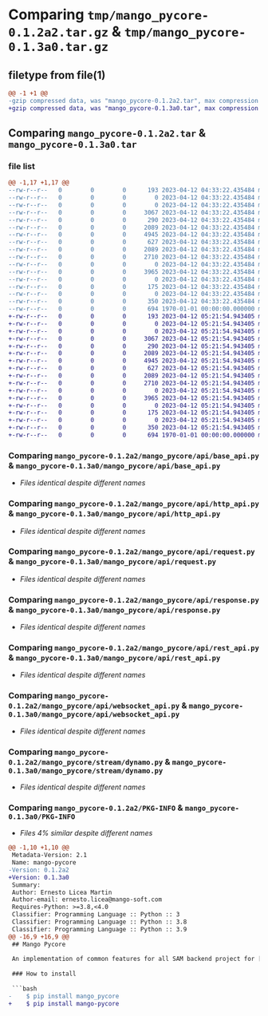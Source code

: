 # Comparing `tmp/mango_pycore-0.1.2a2.tar.gz` & `tmp/mango_pycore-0.1.3a0.tar.gz`

## filetype from file(1)

```diff
@@ -1 +1 @@
-gzip compressed data, was "mango_pycore-0.1.2a2.tar", max compression
+gzip compressed data, was "mango_pycore-0.1.3a0.tar", max compression
```

## Comparing `mango_pycore-0.1.2a2.tar` & `mango_pycore-0.1.3a0.tar`

### file list

```diff
@@ -1,17 +1,17 @@
--rw-r--r--   0        0        0      193 2023-04-12 04:33:22.435484 mango_pycore-0.1.2a2/README.md
--rw-r--r--   0        0        0        0 2023-04-12 04:33:22.435484 mango_pycore-0.1.2a2/mango_pycore/__init__.py
--rw-r--r--   0        0        0        0 2023-04-12 04:33:22.435484 mango_pycore-0.1.2a2/mango_pycore/api/__init__.py
--rw-r--r--   0        0        0     3067 2023-04-12 04:33:22.435484 mango_pycore-0.1.2a2/mango_pycore/api/base_api.py
--rw-r--r--   0        0        0      290 2023-04-12 04:33:22.435484 mango_pycore-0.1.2a2/mango_pycore/api/exceptions.py
--rw-r--r--   0        0        0     2089 2023-04-12 04:33:22.435484 mango_pycore-0.1.2a2/mango_pycore/api/http_api.py
--rw-r--r--   0        0        0     4945 2023-04-12 04:33:22.435484 mango_pycore-0.1.2a2/mango_pycore/api/request.py
--rw-r--r--   0        0        0      627 2023-04-12 04:33:22.435484 mango_pycore-0.1.2a2/mango_pycore/api/response.py
--rw-r--r--   0        0        0     2089 2023-04-12 04:33:22.435484 mango_pycore-0.1.2a2/mango_pycore/api/rest_api.py
--rw-r--r--   0        0        0     2710 2023-04-12 04:33:22.435484 mango_pycore-0.1.2a2/mango_pycore/api/websocket_api.py
--rw-r--r--   0        0        0        0 2023-04-12 04:33:22.435484 mango_pycore-0.1.2a2/mango_pycore/stream/__init__.py
--rw-r--r--   0        0        0     3965 2023-04-12 04:33:22.435484 mango_pycore-0.1.2a2/mango_pycore/stream/dynamo.py
--rw-r--r--   0        0        0        0 2023-04-12 04:33:22.435484 mango_pycore-0.1.2a2/mango_pycore/tools/__init__.py
--rw-r--r--   0        0        0      175 2023-04-12 04:33:22.435484 mango_pycore-0.1.2a2/mango_pycore/tools/utils.py
--rw-r--r--   0        0        0        0 2023-04-12 04:33:22.435484 mango_pycore-0.1.2a2/mango_pycore/websocket/__init__.py
--rw-r--r--   0        0        0      350 2023-04-12 04:33:22.435484 mango_pycore-0.1.2a2/pyproject.toml
--rw-r--r--   0        0        0      694 1970-01-01 00:00:00.000000 mango_pycore-0.1.2a2/PKG-INFO
+-rw-r--r--   0        0        0      193 2023-04-12 05:21:54.943405 mango_pycore-0.1.3a0/README.md
+-rw-r--r--   0        0        0        0 2023-04-12 05:21:54.943405 mango_pycore-0.1.3a0/mango_pycore/__init__.py
+-rw-r--r--   0        0        0        0 2023-04-12 05:21:54.943405 mango_pycore-0.1.3a0/mango_pycore/api/__init__.py
+-rw-r--r--   0        0        0     3067 2023-04-12 05:21:54.943405 mango_pycore-0.1.3a0/mango_pycore/api/base_api.py
+-rw-r--r--   0        0        0      290 2023-04-12 05:21:54.943405 mango_pycore-0.1.3a0/mango_pycore/api/exceptions.py
+-rw-r--r--   0        0        0     2089 2023-04-12 05:21:54.943405 mango_pycore-0.1.3a0/mango_pycore/api/http_api.py
+-rw-r--r--   0        0        0     4945 2023-04-12 05:21:54.943405 mango_pycore-0.1.3a0/mango_pycore/api/request.py
+-rw-r--r--   0        0        0      627 2023-04-12 05:21:54.943405 mango_pycore-0.1.3a0/mango_pycore/api/response.py
+-rw-r--r--   0        0        0     2089 2023-04-12 05:21:54.943405 mango_pycore-0.1.3a0/mango_pycore/api/rest_api.py
+-rw-r--r--   0        0        0     2710 2023-04-12 05:21:54.943405 mango_pycore-0.1.3a0/mango_pycore/api/websocket_api.py
+-rw-r--r--   0        0        0        0 2023-04-12 05:21:54.943405 mango_pycore-0.1.3a0/mango_pycore/stream/__init__.py
+-rw-r--r--   0        0        0     3965 2023-04-12 05:21:54.943405 mango_pycore-0.1.3a0/mango_pycore/stream/dynamo.py
+-rw-r--r--   0        0        0        0 2023-04-12 05:21:54.943405 mango_pycore-0.1.3a0/mango_pycore/tools/__init__.py
+-rw-r--r--   0        0        0      175 2023-04-12 05:21:54.943405 mango_pycore-0.1.3a0/mango_pycore/tools/utils.py
+-rw-r--r--   0        0        0        0 2023-04-12 05:21:54.943405 mango_pycore-0.1.3a0/mango_pycore/websocket/__init__.py
+-rw-r--r--   0        0        0      350 2023-04-12 05:21:54.943405 mango_pycore-0.1.3a0/pyproject.toml
+-rw-r--r--   0        0        0      694 1970-01-01 00:00:00.000000 mango_pycore-0.1.3a0/PKG-INFO
```

### Comparing `mango_pycore-0.1.2a2/mango_pycore/api/base_api.py` & `mango_pycore-0.1.3a0/mango_pycore/api/base_api.py`

 * *Files identical despite different names*

### Comparing `mango_pycore-0.1.2a2/mango_pycore/api/http_api.py` & `mango_pycore-0.1.3a0/mango_pycore/api/http_api.py`

 * *Files identical despite different names*

### Comparing `mango_pycore-0.1.2a2/mango_pycore/api/request.py` & `mango_pycore-0.1.3a0/mango_pycore/api/request.py`

 * *Files identical despite different names*

### Comparing `mango_pycore-0.1.2a2/mango_pycore/api/response.py` & `mango_pycore-0.1.3a0/mango_pycore/api/response.py`

 * *Files identical despite different names*

### Comparing `mango_pycore-0.1.2a2/mango_pycore/api/rest_api.py` & `mango_pycore-0.1.3a0/mango_pycore/api/rest_api.py`

 * *Files identical despite different names*

### Comparing `mango_pycore-0.1.2a2/mango_pycore/api/websocket_api.py` & `mango_pycore-0.1.3a0/mango_pycore/api/websocket_api.py`

 * *Files identical despite different names*

### Comparing `mango_pycore-0.1.2a2/mango_pycore/stream/dynamo.py` & `mango_pycore-0.1.3a0/mango_pycore/stream/dynamo.py`

 * *Files identical despite different names*

### Comparing `mango_pycore-0.1.2a2/PKG-INFO` & `mango_pycore-0.1.3a0/PKG-INFO`

 * *Files 4% similar despite different names*

```diff
@@ -1,10 +1,10 @@
 Metadata-Version: 2.1
 Name: mango-pycore
-Version: 0.1.2a2
+Version: 0.1.3a0
 Summary: 
 Author: Ernesto Licea Martin
 Author-email: ernesto.licea@mango-soft.com
 Requires-Python: >=3.8,<4.0
 Classifier: Programming Language :: Python :: 3
 Classifier: Programming Language :: Python :: 3.8
 Classifier: Programming Language :: Python :: 3.9
@@ -16,9 +16,9 @@
 ## Mango Pycore
 
 An implementation of common features for all SAM backend project for [Mango Soft Inc](http://www.mango-soft.com)
 
 ### How to install
 
 ```bash
-    $ pip install mango_pycore
+    $ pip install mango-pycore
 ```
```

